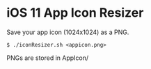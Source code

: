 # iOS 11 App Icon Resizer

Save your app icon (1024x1024) as a PNG.

```
$ ./iconResizer.sh <appicon.png>
```

PNGs are stored in AppIcon/
